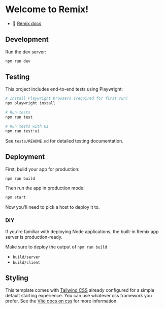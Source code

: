 # Welcome to Remix!

- 📖 [Remix docs](https://remix.run/docs)

## Development

Run the dev server:

```sh
npm run dev
```

## Testing

This project includes end-to-end tests using Playwright:

```sh
# Install Playwright browsers (required for first run)
npx playwright install

# Run tests
npm run test

# Run tests with UI
npm run test:ui
```

See `tests/README.md` for detailed testing documentation.

## Deployment

First, build your app for production:

```sh
npm run build
```

Then run the app in production mode:

```sh
npm start
```

Now you'll need to pick a host to deploy it to.

### DIY

If you're familiar with deploying Node applications, the built-in Remix app server is production-ready.

Make sure to deploy the output of `npm run build`

- `build/server`
- `build/client`

## Styling

This template comes with [Tailwind CSS](https://tailwindcss.com/) already configured for a simple default starting experience. You can use whatever css framework you prefer. See the [Vite docs on css](https://vitejs.dev/guide/features.html#css) for more information.
